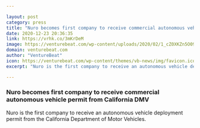 ```yaml
---

layout: post
category: press
title: "Nuro becomes first company to receive commercial autonomous vehicle permit from California DMV"
date: 2020-12-23 20:36:35
link: https://vrhk.co/3mKrDeM
image: https://venturebeat.com/wp-content/uploads/2020/02/1_cZ0XKZn5O09e_ZgM5_DiRA.jpeg?w=1200&strip=all
domain: venturebeat.com
author: "VentureBeat"
icon: https://venturebeat.com/wp-content/themes/vb-news/img/favicon.ico
excerpt: "Nuro is the first company to receive an autonomous vehicle deployment permit from the California Department of Motor Vehicles."

---
```


### Nuro becomes first company to receive commercial autonomous vehicle permit from California DMV

Nuro is the first company to receive an autonomous vehicle deployment permit from the California Department of Motor Vehicles.